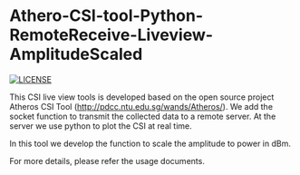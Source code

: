 # Athero-CSI-tool-Python-RemoteReceive-Liveview-AmplitudeScaled
[![LICENSE](https://img.shields.io/badge/license-Anti%20996-blue.svg)](https://github.com/996icu/996.ICU/blob/master/LICENSE)


This CSI live view tools is developed based on the open source project Atheros CSI Tool (http://pdcc.ntu.edu.sg/wands/Atheros/). We add the socket function to transmit the collected data to a remote server. At the server we use python to plot the CSI at real time.

In this tool we develop the function to scale the amplitude to power in dBm.

For more details, please refer the usage documents.
